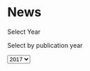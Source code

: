 # News 

<form>
  <div class="form-group">
    <label for="selectYear">Select Year</label>
    <p class="help-block">Select by publication year</p>
    <select class="form-control" id="selectYear">
      <option>2017</option>
    </select>
  </div>
</form>

<!-- start-news -->
<!-- end-news -->
